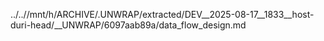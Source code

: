../..//mnt/h/ARCHIVE/.UNWRAP/extracted/DEV__2025-08-17__1833__host-duri-head/__UNWRAP/6097aab89a/data_flow_design.md